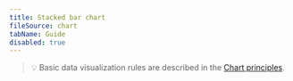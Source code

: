 ```yaml
---
title: Stacked bar chart
fileSource: chart
tabName: Guide
disabled: true
---
```


> 💡 Basic data visualization rules are described in the [Chart principles](/data-display/chart/).
